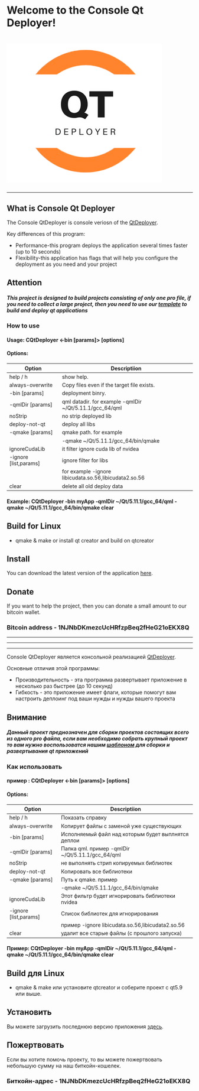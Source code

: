 # Welcome to the Console Qt Deployer!
# ![Logo](/res/icon.png)

***************************
## What is Console Qt Deployer
The Console QtDeployer is console veriosn of the [QtDeployer](https://quasarapp.github.io/QtDeployer/).

Key differences of this program:
* Performance-this program deploys the application several times faster (up to 10 seconds)
* Flexibility-this application has flags that will help you configure the deployment as you need and your project

## Attention
##### This project is designed to build projects consisting of only one pro file, if you need to collect a large project, then you need to use our [template](https://quasarapp.github.io/QtDeployTemplate/) to build and deploy qt applications

### How to use

#### Usage: CQtDeployer <-bin    [params]> [options]

#### Options:
| Option                      | Descriptiion                                              |
|-----------------------------|-----------------------------------------------------------|
|   help / h                  | show help.                                                |
|   always-overwrite          | Copy files even if the target file exists.                |
|   -bin    [params]          | deployment binry.                                         |
|   -qmlDir [params]          | qml datadir. for example -qmlDir ~/Qt/5.11.1/gcc_64/qml   |
|   noStrip                   | no strip deployed lib                                     |
|   deploy-not-qt             | deploy all libs                                           |
|   -qmake  [params]          | qmake path. for example                                   |
|                             | -qmake ~/Qt/5.11.1/gcc_64/bin/qmake                       |
|   ignoreCudaLib             | it filter ignore cuda lib of nvidea                       |
|   -ignore [list,params]     | ignore filter for libs                                    |
|                             | for example -ignore libicudata.so.56,libicudata2.so.56    |
|   clear                     | delete all old deploy data                                |

#### Example: CQtDeployer -bin myApp -qmlDir ~/Qt/5.11.1/gcc_64/qml -qmake ~/Qt/5.11.1/gcc_64/bin/qmake clear



## Build for Linux 
  -  qmake & make or install qt creator and build on qtcreator


## Install 
You can download the latest version of the application [here](https://github.com/QuasarApp/Console-QtDeployer/releases).

## Donate
If you want to help the project, then you can donate a small amount to our bitcoin wallet.

### Bitcoin address - 1NJNbDKmezcUcHRfzpBeq2fHeG21oEKX8Q

***************************
***************************
***************************

Console QtDeployer является консольной реализацией [QtDeployer](https://quasarapp.github.io/QtDeployer/).

Основные отличия этой программы:
* Производительность - эта программа развертывает приложение в несколько раз быстрее (до 10 секунд)
* Гибкость - это приложение имеет флаги, которые помогут вам настроить деплоинг под ваши нужды и нужды вашего проекта

## Внимание
##### Данный проект преднозначен для сборки проектов состоящих всего из одного pro файла, если вам необходимо собрать крупный проект то вам нужно воспользоватся нашим [шаблоном](https://quasarapp.github.io/QtDeployTemplate/) для сборки и развертывания qt приложений 

### Как использовать
#### пример : CQtDeployer <-bin    [params]> [options]

#### Options:
| Option                      | Descriptiion                                              |
|-----------------------------|-----------------------------------------------------------|
|   help / h                  | Показать справку                                                |
|   always-overwrite          | Копирует файлы с заменой уже существующих                |
|   -bin    [params]          | Исполняемый файл над которым будет выплнятся деплои                                        |
|   -qmlDir [params]          | Папка qml. пример -qmlDir ~/Qt/5.11.1/gcc_64/qml   |
|   noStrip                   | не выполнять стрип копируемых библиотек                                    |
|   deploy-not-qt             | Копировать все библиотеки                                          |
|   -qmake  [params]          | Путь к qmake. пример                                   |
|                             | -qmake ~/Qt/5.11.1/gcc_64/bin/qmake                       |
|   ignoreCudaLib             | Этот фильтр будет игнорировать библиотеки nvidea                       |
|   -ignore [list,params]     | Список библиотек для игнорирования                                     |
|                             | пример -ignore libicudata.so.56,libicudata2.so.56    |
|   clear                     | удалит все старые файлы (с прошлого запуска)                               |

#### Пример: CQtDeployer -bin myApp -qmlDir ~/Qt/5.11.1/gcc_64/qml -qmake ~/Qt/5.11.1/gcc_64/bin/qmake clear

## Build для Linux 
  -  qmake & make или установите qtcreator и соберите проект с qt5.9 или выше.


## Установить
Вы можете загрузить последнюю версию приложения [здесь](https://github.com/QuasarApp/Console-QtDeployer/releases).


## Пожертвовать
Если вы хотите помочь проекту, то вы можете пожертвовать небольшую сумму на наш биткойн-кошелек.

### Биткойн-адрес - 1NJNbDKmezcUcHRfzpBeq2fHeG21oEKX8Q
